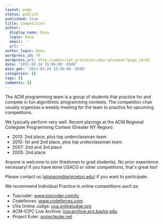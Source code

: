 ```yaml
---
layout: page
status: publish
published: true
title: Competition
author:
  display_name: Dana
  login: Dana
  email: ''
  url: ''
author_login: Dana
wordpress_id: 76
wordpress_url: http://webscript.princeton.edu/~ptonacm/?page_id=76
date: '2011-02-24 15:56:09 -0500'
date_gmt: '2011-02-24 15:56:09 -0500'
categories: []
tags: []
comments: []
---
```

<p>The ACM programming team is a group of students that practice for and compete in fun algorithmic programming contests. The competition chair usually organizes a weekly meeting for the team to practice for upcoming competitions.</p>
<p>We typically perform very well. Recent placings at the ACM Regional Collegiate Programming Contest (Greater NY Region):</p>
<ul>
<li>2013: 2nd place, plus top underclassman team</li>
<li>2010: 1st and 2nd place, plus top underclassman team</li>
<li>2007: 2nd and 3rd place</li>
<li>2005: 2nd place</li>
</ul>
<p>Anyone is welcome to join (freshman to grad students). No prior experience necessary! If you have done USACO or other competitions, that's great too!</p>
<p>Please contact us (<a href="ptonacm@princeton.edu">ptonacm@princeton.edu</a>) if you want to participate.</p>
<p>We recommend Individual Practice in online competitions such as:</p>
<ul>
<li>Topcoder: <a href="http://www.topcoder.com/tc">www.topcoder.com/tc</a></li>
<li>Codeforces: <a href="http://www.codeforces.com">www.codeforces.com</a></li>
<li>UVa Online Judge: <a href="http://uva.onlinejudge.org">uva.onlinejudge.org</a></li>
<li>ACM-ICPC Live Archive: <a href="https://icpcarchive.ecs.baylor.edu">icpcarchive.ecs.baylor.edu</a></li>
<li>Project Euler: <a href="https://projecteuler.net">projecteuler.net</a></li>
</ul>
